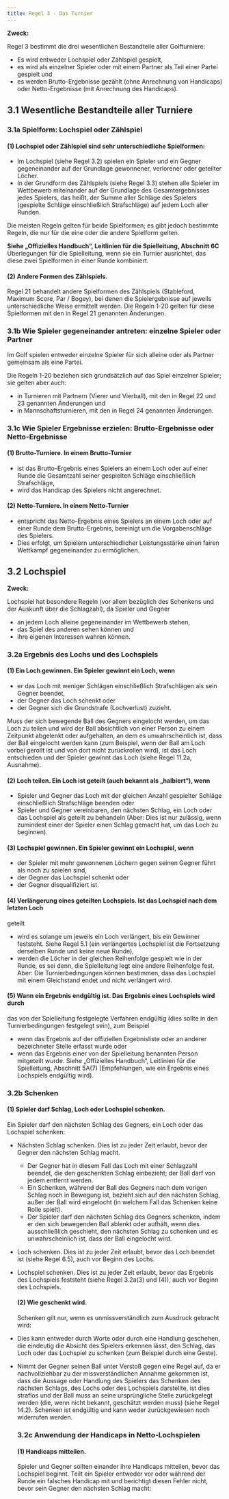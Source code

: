 ```yaml
---
title: Regel 3 - Das Turnier
---
```


**Zweck:**

Regel 3 bestimmt die drei wesentlichen Bestandteile aller Golfturniere:

- Es wird entweder Lochspiel oder Zählspiel gespielt,
- es wird als einzelner Spieler oder mit einem Partner als Teil einer Partei
  gespielt und
- es werden Brutto-Ergebnisse gezählt (ohne Anrechnung von Handicaps) oder
  Netto-Ergebnisse (mit Anrechnung des Handicaps).

## 3.1 Wesentliche Bestandteile aller Turniere

### 3.1a Spielform: Lochspiel oder Zählspiel

#### (1) Lochspiel oder Zählspiel sind sehr unterschiedliche Spielformen:

- Im Lochspiel (siehe Regel 3.2) spielen ein Spieler und ein Gegner gegeneinander
  auf der Grundlage gewonnener, verlorener oder geteilter Löcher.
- In der Grundform des Zählspiels (siehe Regel 3.3) stehen alle Spieler im
  Wettbewerb miteinander auf der Grundlage des Gesamtergebnisses jedes
  Spielers, das heißt, der Summe aller Schläge des Spielers (gespielte Schläge
  einschließlich Strafschläge) auf jedem Loch aller Runden.

Die meisten Regeln gelten für beide Spielformen; es gibt jedoch bestimmte
Regeln, die nur für die eine oder die andere Spielform gelten.

**Siehe „Offizielles Handbuch“, Leitlinien für die Spielleitung, Abschnitt 6C**
Überlegungen für die Spielleitung, wenn sie ein Turnier ausrichtet, das diese
zwei Spielformen in einer Runde kombiniert.

#### (2) Andere Formen des Zählspiels.

Regel 21 behandelt andere Spielformen
des Zählspiels (Stableford, Maximum Score, Par / Bogey), bei denen die
Spielergebnisse auf jeweils unterschiedliche Weise ermittelt werden. Die Regeln
1-20 gelten für diese Spielformen mit den in Regel 21 genannten Änderungen.

### 3.1b Wie Spieler gegeneinander antreten: einzelne Spieler oder Partner

Im Golf spielen entweder einzelne Spieler für sich alleine oder als Partner
gemeinsam als eine Partei.

Die Regeln 1-20 beziehen sich grundsätzlich auf das Spiel einzelner Spieler; sie
gelten aber auch:

- in Turnieren mit Partnern (Vierer und Vierball), mit den in Regel 22 und 23
  genannten Änderungen und
- in Mannschaftsturnieren, mit den in Regel 24 genannten Änderungen.

### 3.1c Wie Spieler Ergebnisse erzielen: Brutto-Ergebnisse oder Netto-Ergebnisse

#### (1) Brutto-Turniere. In einem Brutto-Turnier

- ist das Brutto-Ergebnis eines Spielers an einem Loch oder auf einer Runde die
  Gesamtzahl seiner gespielten Schläge einschließlich Strafschläge,
- wird das Handicap des Spielers nicht angerechnet.

#### (2) Netto-Turniere. In einem Netto-Turnier

- entspricht das Netto-Ergebnis eines Spielers an einem Loch oder auf einer
  Runde dem Brutto-Ergebnis, bereinigt um die Vorgabenschläge des Spielers.
- Dies erfolgt, um Spielern unterschiedlicher Leistungsstärke einen fairen
  Wettkampf gegeneinander zu ermöglichen.

## 3.2 Lochspiel

**Zweck:**

Lochspiel hat besondere Regeln (vor allem bezüglich des Schenkens und der
Auskunft über die Schlagzahl), da Spieler und Gegner

- an jedem Loch alleine gegeneinander im Wettbewerb stehen,
- das Spiel des anderen sehen können und
- ihre eigenen Interessen wahren können.

### 3.2a Ergebnis des Lochs und des Lochspiels

#### (1) Ein Loch gewinnen. Ein Spieler gewinnt ein Loch, wenn

- er das Loch mit weniger Schlägen einschließlich Strafschlägen als sein Gegner
  beendet,
- der Gegner das Loch schenkt oder
- der Gegner sich die Grundstrafe (Lochverlust) zuzieht.

Muss der sich bewegende Ball des Gegners eingelocht werden, um das Loch
zu teilen und wird der Ball absichtlich von einer Person zu einem Zeitpunkt
abgelenkt oder aufgehalten, an dem es unwahrscheinlich ist, dass der Ball
eingelocht werden kann (zum Beispiel, wenn der Ball am Loch vorbei gerollt ist
und von dort nicht zurückrollen wird), ist das Loch entschieden und der Spieler
gewinnt das Loch (siehe Regel 11.2a, Ausnahme).

#### (2) Loch teilen. Ein Loch ist geteilt (auch bekannt als „halbiert“), wenn

- Spieler und Gegner das Loch mit der gleichen Anzahl gespielter Schläge
  einschließlich Strafschläge beenden oder
- Spieler und Gegner vereinbaren, den nächsten Schlag, ein Loch oder
  das Lochspiel als geteilt zu behandeln (Aber: Dies ist nur zulässig, wenn
  zumindest einer der Spieler einen Schlag gemacht hat, um das Loch zu
  beginnen).

#### (3) Lochspiel gewinnen. Ein Spieler gewinnt ein Lochspiel, wenn

- der Spieler mit mehr gewonnenen Löchern gegen seinen Gegner führt als noch
  zu spielen sind,
- der Gegner das Lochspiel schenkt oder
- der Gegner disqualifiziert ist.

#### (4) Verlängerung eines geteilten Lochspiels. Ist das Lochspiel nach dem letzten Loch

geteilt

- wird es solange um jeweils ein Loch verlängert, bis ein Gewinner feststeht.
  Siehe Regel 5.1 (ein verlängertes Lochspiel ist die Fortsetzung derselben
  Runde und keine neue Runde),
- werden die Löcher in der gleichen Reihenfolge gespielt wie in der Runde, es sei
  denn, die Spielleitung legt eine andere Reihenfolge fest.
  Aber: Die Turnierbedingungen können bestimmen, dass das Lochspiel mit einem
  Gleichstand endet und nicht verlängert wird.

#### (5) Wann ein Ergebnis endgültig ist. Das Ergebnis eines Lochspiels wird durch

das von der Spielleitung festgelegte Verfahren endgültig (dies sollte in den
Turnierbedingungen festgelegt sein), zum Beispiel

- wenn das Ergebnis auf der offiziellen Ergebnisliste oder an anderer
  bezeichneter Stelle erfasst wurde oder
- wenn das Ergebnis einer von der Spielleitung benannten Person mitgeteilt
  wurde.
  Siehe „Offizielles Handbuch“, Leitlinien für die Spielleitung, Abschnitt 5A(7)
  (Empfehlungen, wie ein Ergebnis eines Lochspiels endgültig wird).

### 3.2b Schenken

#### (1) Spieler darf Schlag, Loch oder Lochspiel schenken.

Ein Spieler darf den nächsten Schlag des Gegners, ein Loch
oder das Lochspiel schenken:

- Nächsten Schlag schenken. Dies ist zu jeder Zeit erlaubt, bevor der Gegner
  den nächsten Schlag macht.
  - Der Gegner hat in diesem Fall das Loch mit einer Schlagzahl beendet,
    die den geschenkten Schlag einbezieht; der Ball darf von jedem entfernt
    werden.
  - Ein Schenken, während der Ball des Gegners nach dem vorigen Schlag
    noch in Bewegung ist, bezieht sich auf den nächsten Schlag, außer der Ball
    wird eingelocht (in welchem Fall das Schenken keine Rolle spielt).
  - Der Spieler darf den nächsten Schlag des Gegners schenken, indem er
    den sich bewegenden Ball ablenkt oder aufhält, wenn dies ausschließlich
    geschieht, den nächsten Schlag zu schenken und es unwahrscheinlich ist,
    dass der Ball eingelocht wird.
- Loch schenken. Dies ist zu jeder Zeit erlaubt, bevor das Loch beendet ist
  (siehe Regel 6.5), auch vor Beginn des Lochs.
- Lochspiel schenken. Dies ist zu jeder Zeit erlaubt, bevor das Ergebnis des
  Lochspiels feststeht (siehe Regel 3.2a(3) und (4)), auch vor Beginn des
  Lochspiels.

  #### (2) Wie geschenkt wird.

  Schenken gilt nur, wenn es unmissverständlich zum Ausdruck gebracht wird:

- Dies kann entweder durch Worte oder durch eine Handlung geschehen, die
  eindeutig die Absicht des Spielers erkennen lässt, den Schlag, das Loch oder
  das Lochspiel zu schenken (zum Beispiel durch eine Geste).
- Nimmt der Gegner seinen Ball unter Verstoß gegen eine Regel auf, da er
  nachvollziehbar zu der missverständlichen Annahme gekommen ist, dass die
  Aussage oder Handlung des Spielers das Schenken des nächsten Schlags,
  des Lochs oder des Lochspiels darstellte, ist dies straflos und der Ball muss
  an seine ursprüngliche Stelle zurückgelegt werden (die, wenn nicht bekannt,
  geschätzt werden muss) (siehe Regel 14.2).
  Schenken ist endgültig und kann weder zurückgewiesen noch widerrufen werden.

  ### 3.2c Anwendung der Handicaps in Netto-Lochspielen

  #### (1) Handicaps mitteilen.

  Spieler und Gegner sollten einander ihre Handicaps mitteilen, bevor das Lochspiel beginnt.
  Teilt ein Spieler entweder vor oder während der Runde ein falsches Handicap
  mit und berichtigt diesen Fehler nicht, bevor sein Gegner den nächsten Schlag
  macht:
